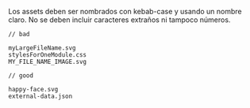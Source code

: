 Los assets deben ser nombrados con kebab-case y usando un nombre claro. No se deben incluir caracteres extraños ni tampoco números.

```
// bad

myLargeFileName.svg
stylesForOneModule.css
MY_FILE_NAME_IMAGE.svg

```

```
// good

happy-face.svg
external-data.json

```